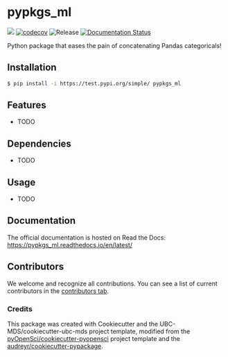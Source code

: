 # pypkgs_ml 

![](https://github.com/mikelynch416/pypkgs_ml/workflows/build/badge.svg) [![codecov](https://codecov.io/gh/mikelynch416/pypkgs_ml/branch/main/graph/badge.svg)](https://codecov.io/gh/mikelynch416/pypkgs_ml) ![Release](https://github.com/mikelynch416/pypkgs_ml/workflows/Release/badge.svg) [![Documentation Status](https://readthedocs.org/projects/pypkgs_ml/badge/?version=latest)](https://pypkgs_ml.readthedocs.io/en/latest/?badge=latest)

Python package that eases the pain of concatenating Pandas categoricals!

## Installation

```bash
$ pip install -i https://test.pypi.org/simple/ pypkgs_ml
```

## Features

- TODO

## Dependencies

- TODO

## Usage

- TODO

## Documentation

The official documentation is hosted on Read the Docs: https://pypkgs_ml.readthedocs.io/en/latest/

## Contributors

We welcome and recognize all contributions. You can see a list of current contributors in the [contributors tab](https://github.com/mikelynch416/pypkgs_ml/graphs/contributors).

### Credits

This package was created with Cookiecutter and the UBC-MDS/cookiecutter-ubc-mds project template, modified from the [pyOpenSci/cookiecutter-pyopensci](https://github.com/pyOpenSci/cookiecutter-pyopensci) project template and the [audreyr/cookiecutter-pypackage](https://github.com/audreyr/cookiecutter-pypackage).
